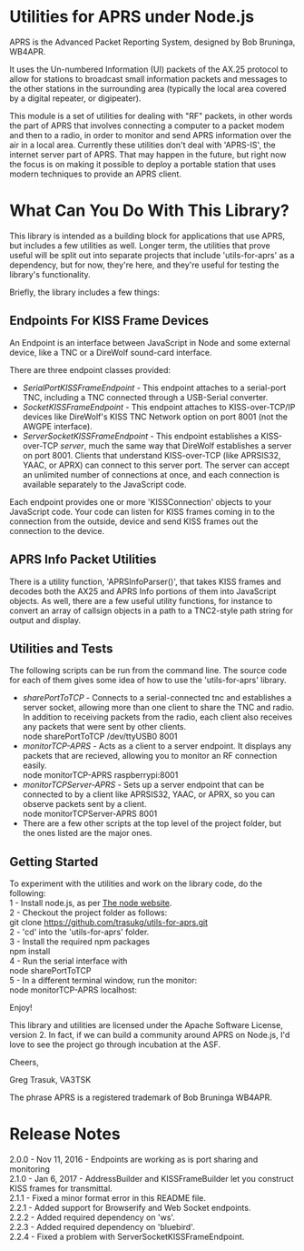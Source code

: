 # Utilities for APRS under Node.js

APRS is the Advanced Packet Reporting System, designed by Bob Bruninga, WB4APR.

It uses the Un-numbered Information (UI) packets of the AX.25 protocol to allow
for stations to broadcast small information packets and messages to the other
stations in the surrounding area (typically the local area covered by a digital
repeater, or digipeater).

This module is a set of utilities for dealing with "RF" packets, in other words
the part of APRS that involves connecting a computer to a packet modem and
then to a radio, in order to monitor and send APRS information over the air
in a local area.  Currently these utilities don't deal with 'APRS-IS',
the internet server part of APRS.  That may happen in the future, but right now
the focus is on making it possible to deploy a portable station that uses
modern techniques to provide an APRS client.

# What Can You Do With This Library?

This library is intended as a building block for applications that use APRS, but
includes a few utilities as well.  Longer term, the utilities that prove useful
will be split out into separate projects that include 'utils-for-aprs' as a
dependency, but for now, they're here, and they're useful for testing the library's
functionality.

Briefly, the library includes a few things:

## Endpoints For KISS Frame Devices

An Endpoint is an interface between JavaScript in Node and some external device,
like a TNC or a DireWolf sound-card interface.

There are three endpoint classes provided:  
* _SerialPortKISSFrameEndpoint_ - This endpoint attaches to a serial-port TNC,
including a TNC connected through a USB-Serial converter.  
* _SocketKISSFrameEndpoint_ - This endpoint attaches to KISS-over-TCP/IP devices
like DireWolf's KISS TNC Network option on port 8001 (not the AWGPE interface).  
* _ServerSocketKISSFrameEndpoint_ - This endpoint establishes a KISS-over-TCP _server_,
much the same way that DireWolf establishes a server on port 8001.
Clients that understand KISS-over-TCP (like APRSIS32, YAAC, or APRX) can connect to this
server port.  The server can accept an unlimited number of connections at once, and
each connection is available separately to the JavaScript code.

Each endpoint provides one or more 'KISSConnection' objects to your JavaScript code.
Your code can listen for KISS frames coming in to the connection from the outside,
device and send KISS frames out the connection to the device.

## APRS Info Packet Utilities

There is a utility function, 'APRSInfoParser()', that takes KISS frames and decodes
both the AX25 and APRS Info portions of them into JavaScript objects.  As well,
there are a few useful utility functions, for instance to convert an array of
callsign objects in a path to a TNC2-style path string for output and display.

## Utilities and Tests

The following scripts can be run from the command line.  The source code for each
of them gives some idea of how to use the 'utils-for-aprs' library.

* _sharePortToTCP_  - Connects to a serial-connected tnc and establishes a server
socket, allowing more than one client to share the TNC and radio.  In addition to
receiving packets from the radio, each client also receives any packets that were
sent by other clients.  
    node sharePortToTCP /dev/ttyUSB0 8001  
* _monitorTCP-APRS_ - Acts as a client to a server endpoint.  It displays any
packets that are recieved, allowing you to monitor an RF connection easily.  
    node monitorTCP-APRS raspberrypi:8001  
* _monitorTCPServer-APRS_ - Sets up a server endpoint that can be connected to
by a client like APRSIS32, YAAC, or APRX, so you can observe packets sent by a
client.  
    node monitorTCPServer-APRS 8001  
* There are a few other scripts at the top level of the project folder, but the
ones listed are the major ones.

## Getting Started

To experiment with the utilities and work on the library code, do the following:  
1 - Install node.js, as per [The node website](https://nodejs.org/).  
2 - Checkout the project folder as follows:  
    git clone https://github.com/trasukg/utils-for-aprs.git  
2 - 'cd' into the 'utils-for-aprs' folder.   
3 - Install the required npm packages  
    npm install  
4 - Run the serial interface with  
    node sharePortToTCP <serial-device> <port>  
5 - In a different terminal window, run the monitor:  
    node monitorTCP-APRS localhost:<port>

Enjoy!

This library and utilities are licensed under the Apache Software License, version 2.
In fact, if we can build a community around APRS on Node.js, I'd love to see
the project go through incubation at the ASF.

Cheers,

Greg Trasuk, VA3TSK

The phrase APRS is a registered trademark of Bob Bruninga WB4APR.

# Release Notes

2.0.0 - Nov 11, 2016 - Endpoints are working as is port sharing and monitoring  
2.1.0 - Jan 6, 2017 - AddressBuilder and KISSFrameBuilder let you construct
KISS frames for transmittal.  
2.1.1 - Fixed a minor format error in this README file.  
2.2.1 - Added support for Browserify and Web Socket endpoints.  
2.2.2 - Added required dependency on 'ws'.  
2.2.3 - Added required dependency on 'bluebird'.  
2.2.4 - Fixed a problem with ServerSocketKISSFrameEndpoint.
